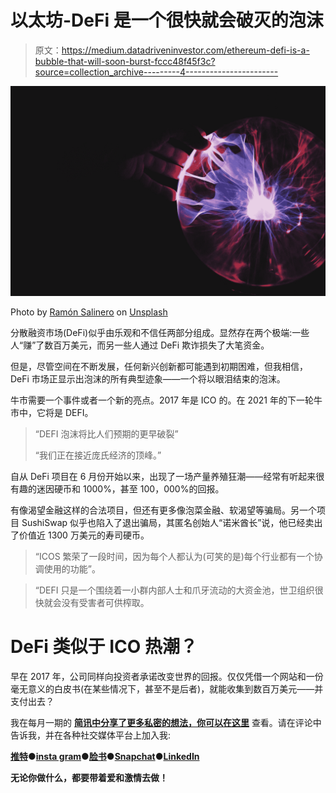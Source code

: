 # 以太坊-DeFi 是一个很快就会破灭的泡沫

> 原文：<https://medium.datadriveninvestor.com/ethereum-defi-is-a-bubble-that-will-soon-burst-fccc48f45f3c?source=collection_archive---------4----------------------->

![](img/cce13cba6bc9782a6068dda3ca070710.png)

Photo by [Ramón Salinero](https://unsplash.com/@donramxn?utm_source=medium&utm_medium=referral) on [Unsplash](https://unsplash.com?utm_source=medium&utm_medium=referral)

分散融资市场(DeFi)似乎由乐观和不信任两部分组成。显然存在两个极端:一些人“赚”了数百万美元，而另一些人通过 DeFi 欺诈损失了大笔资金。

但是，尽管空间在不断发展，任何新兴创新都可能遇到初期困难，但我相信，DeFi 市场正显示出泡沫的所有典型迹象——一个将以眼泪结束的泡沫。

牛市需要一个事件或者一个新的亮点。2017 年是 ICO 的。在 2021 年的下一轮牛市中，它将是 DEFI。

> “DEFI 泡沫将比人们预期的更早破裂”
> 
> “我们正在接近庞氏经济的顶峰。”

自从 DeFi 项目在 6 月份开始以来，出现了一场产量养殖狂潮——经常有听起来很有趣的迷因硬币和 1000%，甚至 100，000%的回报。

有像渴望金融这样的合法项目，但还有更多像泡菜金融、软渴望等骗局。另一个项目 SushiSwap 似乎也陷入了退出骗局，其匿名创始人“诺米酋长”说，他已经卖出了价值近 1300 万美元的寿司硬币。

> “ICOS 繁荣了一段时间，因为每个人都认为(可笑的是)每个行业都有一个协调使用的功能”。

> “DEFI 只是一个围绕着一小群内部人士和爪牙流动的大资金池，世卫组织很快就会没有受害者可供榨取。

# DeFi 类似于 ICO 热潮？

早在 2017 年，公司同样向投资者承诺改变世界的回报。仅仅凭借一个网站和一份毫无意义的白皮书(在某些情况下，甚至不是后者)，就能收集到数百万美元——并支付出去？

我在每月一期的 [**简讯中分享了更多私密的想法，你可以在这里**](https://mailchi.mp/bf8f8e8ed697/keep-in-touch-with-lukas) 查看。请在评论中告诉我，并在各种社交媒体平台上加入我:

[**推特**](https://twitter.com/WiesfleckerL)●[**insta gram**](https://www.instagram.com/lukaswiesflecker/)●[**脸书**](https://www.facebook.com/lukaswiesfleckerr)●[**Snapchat**](https://www.snapchat.com/add/luggooo)**●[**LinkedIn**](https://www.linkedin.com/in/lukas-wiesflecker-1b11251a5/)**

**无论你做什么，都要带着爱和激情去做！**